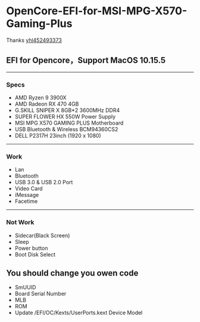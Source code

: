 # OpenCore-EFI-for-MSI-MPG-X570-Gaming-Plus

Thanks [yhl452493373](https://github.com/yhl452493373/OpenCore-EFI-for-MSI-MPG-X570-Gaming-Plus)

## EFI for Opencore，Support MacOS 10.15.5

---

### Specs

- AMD Ryzen 9 3900X
- AMD Radeon RX 470 4GB
- G.SKILL SNIPER X 8GB\*2 3600MHz DDR4
- SUPER FLOWER HX 550W Power Supply
- MSI MPG X570 GAMING PLUS Motherboard
- USB Bluetooth & Wireless BCM94360CS2
- DELL P2317H 23inch (1920 x 1080)

---

### Work

- Lan
- Bluetooth
- USB 3.0 & USB 2.0 Port
- Video Card
- iMessage
- Facetime

---

### Not Work

- Sidecar(Black Screen)
- Sleep
- Power button
- Boot Disk Select

## You should change you owen code

- SmUUID
- Board Serial Number
- MLB
- ROM
- Update /EFI/OC/Kexts/UserPorts.kext Device Model
